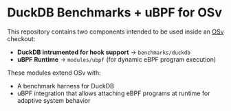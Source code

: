 # DuckDB Benchmarks + uBPF for OSv

This repository contains two components intended to be used inside an [OSv](https://github.com/cloudius-systems/osv) checkout:
- **DuckDB intrumented for hook support** → `benchmarks/duckdb`
- **uBPF Runtime** → `modules/ubpf` (for dynamic eBPF program execution)

These modules extend OSv with:
- A benchmark harness for DuckDB 
- uBPF integration that allows attaching eBPF programs at runtime for adaptive system behavior



